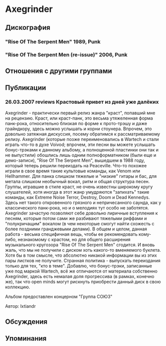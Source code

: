 # Axegrinder



## Дискография

### "Rise Of The Serpent Men" 1989, Punk



### "Rise Of The Serpent Men (re-issue)" 2006, Punk




## Отношения с другими группами


## Публикации

### 26.03.2007 reviews Крастовый привет из дней уже далёких

<P>Axegrinder - практически первый релиз жанра "краст", попавший мне на рецензию. Краст, или краст-панк, это весьма утяжеленная форма панк-рока, относительно близкая по форме к прото-трэшу и даже грайндкору, здесь можно услышать и корни стоунера. Впрочем, это довольно затяжная дискуссия, посему обратимся к рассматриваемому релизу. Axegrinder (которые позже переименовались в Wartech и стали играть что-то в духе Voivod; впрочем, эти песни вы можете услышать бонус-трэками к данному альбому, а полноценной пластинки они так и не выпустили) обошлись лишь одним полноформатником (были еще и демо-записи), "Rise Of The Serpent Men", вышедшем в 1988 году, который теперь решили переиздать на Peaceville. Что-то похожее играли в свое время такие культовые команды, как Venom или Hellhammer. Для панка слишком тяжелые и "низкие" гитары и бас, для метала слишком необычный вокал, ритм и общая структура песен. Группы, игравшие в стиле краст, не очень известны широкому кругу слушателей, хотя иногда в этот жанр умудряются "запихать" такие команды, как Extreme Noise Terror, Destroy, Doom и Dead Kennedys. Здесь нет такого откровенного грязного и непричесанного саунда, как у классического панк-рока, но и о мелодиях тут особо не заботятся. Axegrinder зачастую позволяют себе довольно лиричные вступления к песням, которые потом сами же разбивают тяжелыми риффами и "полукричащим" вокалом (в чем некоторые смогут найти схожесть с более поздними гранджевыми делами). В общем и целом, данная работа - весьма специфичная вещь, чтобы ее рекомендовать кому-либо, незнакомому с крастом, но для общего расширения музыкального кругозора "Rise Of The Serpent Men" сгодится. И вновь жаль, что мы не получили с диском хоть какого-то вменяемого буклета. Хотя бы в том смысле, что абсолютно никакой информации вы из этих пары листков не получите. Странная политика - выпускать переиздания только для тех, "кто в теме". Добавлю, что бонус-трэки, записанные уже под маркой Wartech, всё же отличаются от материала собственно Axegrinder, здесь есть немалая доля прогрессива (в рамках, конечно же), так что open minds могут рискнуть приобрести данный диск в свою коллекцию.</P>
<P>Альбом предоставлен концерном "Группа СОЮЗ"</P>
Автор: Ixtiandr


## Обсуждения


## Упоминания

